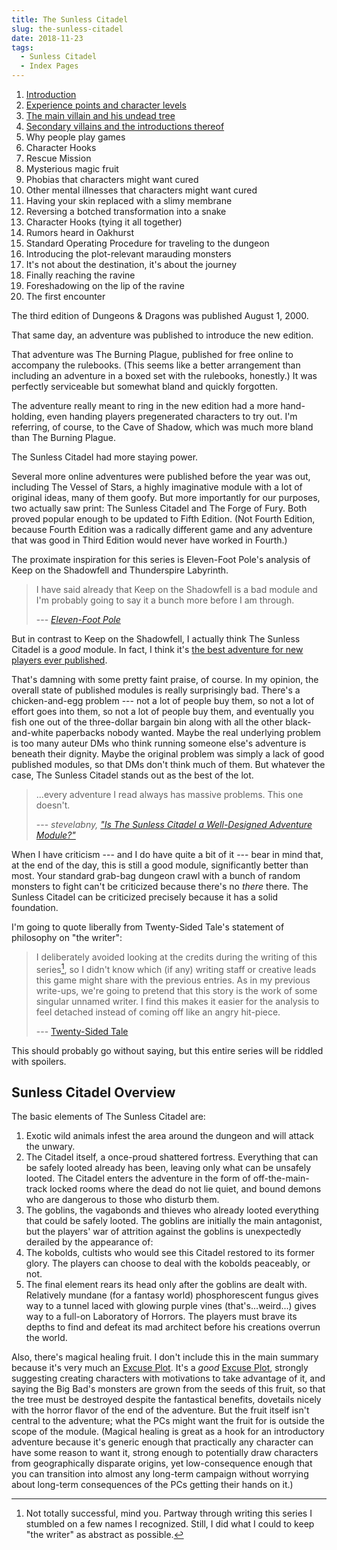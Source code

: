 ```yaml
---
title: The Sunless Citadel
slug: the-sunless-citadel
date: 2018-11-23
tags:
  - Sunless Citadel
  - Index Pages
---
```


1.    [Introduction](/the-sunless-citadel)
1.    [Experience points and character levels](/sunless-citadel-character-levels)
1.    [The main villain and his undead tree](/sunless-citadel-adventure-background)
1.    [Secondary villains and the introductions thereof](/sunless-citadel-adventure-synopsis)
1.    Why people play games
1.    Character Hooks
1.    Rescue Mission
1.    Mysterious magic fruit
1.    Phobias that characters might want cured
1.    Other mental illnesses that characters might want cured
1.    Having your skin replaced with a slimy membrane
1.    Reversing a botched transformation into a snake
1.    Character Hooks (tying it all together)
1.    Rumors heard in Oakhurst
1.    Standard Operating Procedure for traveling to the dungeon
1.    Introducing the plot-relevant marauding monsters
1.    It's not about the destination, it's about the journey
1.    Finally reaching the ravine
1.    Foreshadowing on the lip of the ravine
1.    The first encounter

The third edition of Dungeons & Dragons was published August 1, 2000.

That same day, an adventure was published to introduce the new edition.

That adventure was The Burning Plague, published for free online to accompany the rulebooks. (This seems like a better arrangement than including an adventure in a boxed set with the rulebooks, honestly.) It was perfectly serviceable but somewhat bland and quickly forgotten.

The adventure really meant to ring in the new edition had a more hand-holding, even handing players pregenerated characters to try out. I'm referring, of course, to the Cave of Shadow, which was much more bland than The Burning Plague.

The Sunless Citadel had more staying power.

Several more online adventures were published before the year was out, including The Vessel of Stars, a highly imaginative module with a lot of original ideas, many of them goofy. But more importantly for our purposes, two actually saw print: The Sunless Citadel and The Forge of Fury. Both proved popular enough to be updated to Fifth Edition. (Not Fourth Edition, because Fourth Edition was a radically different game and any adventure that was good in Third Edition would never have worked in Fourth.)

The proximate inspiration for this series is Eleven-Foot Pole's analysis of Keep on the Shadowfell and Thunderspire Labyrinth.

> I have said already that Keep on the Shadowfell is a bad module and I'm probably going to say it a bunch more before I am through.
>
> --- <cite>[Eleven-Foot Pole](http://elevenfootpole.blogspot.com/2009/01/bad-module.html)</cite>

But in contrast to Keep on the Shadowfell, I actually think The Sunless Citadel is a *good* module. In fact, I think it's [the best adventure for new players ever published](https://allthetropes.fandom.com/wiki/Overly_Narrow_Superlative).

That's damning with some pretty faint praise, of course. In my opinion, the overall state of published modules is really surprisingly bad. There's a chicken-and-egg problem --- not a lot of people buy them, so not a lot of effort goes into them, so not a lot of people buy them, and eventually you fish one out of the three-dollar bargain bin along with all the other black-and-white paperbacks nobody wanted.
Maybe the real underlying problem is too many auteur DMs who think running someone else's adventure is beneath their dignity. Maybe the original problem was simply a lack of good published modules, so that DMs don't think much of them. But whatever the case, The Sunless Citadel stands out as the best of the lot.

> ...every adventure I read always has massive problems. This one doesn't.
>
> --- <cite>stevelabny, ["Is The Sunless Citadel a Well-Designed Adventure Module?"](http://www.enworld.org/forum/showthread.php?168349-Is-The-Sunless-Citadel-a-well-designed-adventure-module/page2)</cite>

When I have criticism --- and I do have quite a bit of it --- bear in mind that, at the end of the day, this is still a good module, significantly better than most. Your standard grab-bag dungeon crawl with a bunch of random monsters to fight can't be criticized because there's no *there* there. The Sunless Citadel can be criticized precisely because it has a solid foundation.

I'm going to quote liberally from Twenty-Sided Tale's statement of philosophy on "the writer":

> I deliberately avoided looking at the credits during the writing of this series[^1], so I didn't know which (if any) writing staff or creative leads this game might share with the previous entries. As in my previous write-ups, we're going to pretend that this story is the work of some singular unnamed writer. I find this makes it easier for the analysis to feel detached instead of coming off like an angry hit-piece.
>
> [^1]: Not totally successful, mind you. Partway through writing this series I stumbled on a few names I recognized. Still, I did what I could to keep "the writer" as abstract as possible.
>
> --- [Twenty-Sided Tale](https://www.shamusyoung.com/twentysidedtale/?p=44329)

This should probably go without saying, but this entire series will be riddled with spoilers.

## <a name="sunless-citadel-overview"></a> Sunless Citadel Overview

The basic elements of The Sunless Citadel are:

1. Exotic wild animals infest the area around the dungeon and will attack the unwary.
1. The Citadel itself, a once-proud shattered fortress. Everything that can be safely looted already has been, leaving only what can be unsafely looted. The Citadel enters the adventure in the form of off-the-main-track locked rooms where the dead do not lie quiet, and bound demons who are dangerous to those who disturb them.
1. The goblins, the vagabonds and thieves who already looted everything that could be safely looted. The goblins are initially the main antagonist, but the players' war of attrition against the goblins is unexpectedly derailed by the appearance of:
1. The kobolds, cultists who would see this Citadel restored to its former glory. The players can choose to deal with the kobolds peaceably, or not.
1. The final element rears its head only after the goblins are dealt with. Relatively mundane (for a fantasy world) phosphorescent fungus gives way to a tunnel laced with glowing purple vines (that's...weird...) gives way to a full-on Laboratory of Horrors. The players must brave its depths to find and defeat its mad architect before his creations overrun the world.

Also, there's magical healing fruit. I don't include this in the main summary because it's very much an [Excuse Plot]. It's a *good* [Excuse Plot], strongly suggesting creating characters with motivations to take advantage of it, and saying the Big Bad's monsters are grown from the seeds of this fruit, so that the tree must be destroyed despite the fantastical benefits, dovetails nicely with the horror flavor of the end of the adventure. But the fruit itself isn't central to the adventure; what the PCs might want the fruit for is outside the scope of the module.
(Magical healing is great as a hook for an introductory adventure because it's generic enough that practically any character can have some reason to want it, strong enough to potentially draw characters from geographically disparate origins, yet low-consequence enough that you can transition into almost any long-term campaign without worrying about long-term consequences of the PCs getting their hands on it.)




[Excuse Plot]: https://allthetropes.fandom.com/wiki/Excuse_Plot

